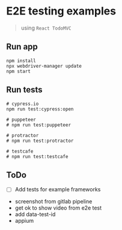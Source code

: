 # E2E testing examples
> using `React TodoMVC`

## Run app

```shell
npm install
npx webdriver-manager update
npm start
```

## Run tests

```shell
# cypress.io
npm run test:cypress:open

# puppeteer
# npm run test:puppeteer

# protractor
# npm run test:protractor

# testcafe
# npm run test:testcafe
```

## ToDo

- [ ] Add tests for example frameworks


- screenshot from gitlab pipeline
- get ok to show video from e2e test
- add data-test-id
- appium